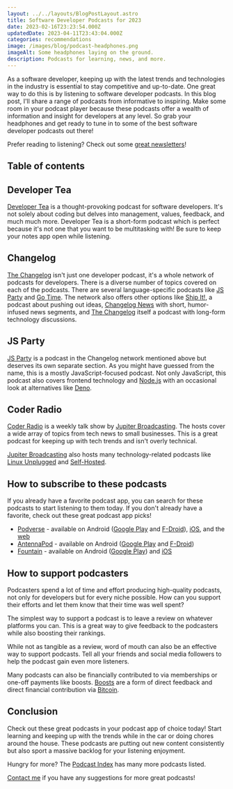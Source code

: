 ```yaml
---
layout: ../../layouts/BlogPostLayout.astro
title: Software Developer Podcasts for 2023
date: 2023-02-16T23:23:54.000Z
updatedDate: 2023-04-11T23:43:04.000Z
categories: recommendations
image: /images/blog/podcast-headphones.png
imageAlt: Some headphones laying on the ground.
description: Podcasts for learning, news, and more.
---
```


As a software developer, keeping up with the latest trends and technologies in the
industry is essential to stay competitive and up-to-date. One great way to do this
is by listening to software developer podcasts. In this blog post, I'll share a range
of podcasts from informative to inspiring. Make some room in your podcast player
because these podcasts offer a wealth of information and insight for developers
at any level. So grab your headphones and get ready to tune in to some of the
best software developer podcasts out there!

Prefer reading to listening? Check out some [great newsletters](/blog/software-developer-newsletters/)!

## Table of contents

## Developer Tea

[Developer Tea](https://developertea.com) is a thought-provoking podcast for
software developers. It's not solely about coding but delves into management,
values, feedback, and much much more. Developer Tea is a short-form podcast which
is perfect because it's not one that you want to be multitasking with! Be sure
to keep your notes app open while listening.

## Changelog

[The Changelog](https://changelog.com/) isn't just one developer podcast,
it's a whole network of podcasts for developers. There is a diverse number of
topics covered on each of the podcasts. There are several language-specific podcasts
like [JS Party](https://changelog.com/jsparty) and [Go Time](https://changelog.com/gotime).
The network also offers other options like [Ship It!](https://changelog.com/shipit), a
podcast about pushing out ideas, [Changelog News](https://changelog.com/news) with
short, humor-infused news segments, and [The Changelog](https://changelog.com/podcast) itself
a podcast with long-form technology discussions.

## JS Party

[JS Party](https://changelog.com/jsparty) is a podcast in the Changelog network
mentioned above but deserves its own separate section. As you might have guessed
from the name, this is a mostly JavaScript-focused podcast. Not only JavaScript,
this podcast also covers frontend technology and [Node.js](https://nodejs.org/en/)
with an occasional look at alternatives like [Deno](https://deno.com/).

## Coder Radio

[Coder Radio](https://www.jupiterbroadcasting.com/show/coder-radio/) is a weekly talk show by
[Jupiter Broadcasting](https://www.jupiterbroadcasting.com/). The hosts cover a
wide array of topics from tech news to small businesses. This is a great podcast
for keeping up with tech trends and isn't overly technical.

[Jupiter Broadcasting](https://www.jupiterbroadcasting.com/) also hosts many
technology-related podcasts like [Linux Unplugged](https://www.jupiterbroadcasting.com/show/linux-unplugged/)
and [Self-Hosted](https://www.jupiterbroadcasting.com/show/self-hosted/).

## How to subscribe to these podcasts

If you already have a favorite podcast app, you can search for these podcasts to
start listening to them today. If you don't already have a favorite, check out
these great podcast app picks!

- [Podverse](https://podverse.fm/) - available on Android ([Google Play](https://play.google.com/store/apps/details?id=com.podverse) and [F-Droid](https://f-droid.org/en/packages/com.podverse.fdroid/)), [iOS](https://apps.apple.com/us/app/podverse/id1390888454?mt=8), and the [web](https://podverse.fm/)
- [AntennaPod](https://antennapod.org/) - available on Android ([Google Play](https://play.google.com/store/apps/details?id=de.danoeh.antennapod) and [F-Droid](https://f-droid.org/packages/de.danoeh.antennapod/))
- [Fountain](https://www.fountain.fm/) - available on Android ([Google Play](https://play.google.com/store/apps/details?id=fm.fountain.apps)) and [iOS](https://apps.apple.com/gb/app/fountain-podcasts/id1576394424)

## How to support podcasters

Podcasters spend a lot of time and effort producing high-quality podcasts, not only
for developers but for every niche possible. How can you support their efforts
and let them know that their time was well spent?

The simplest way to support a podcast is to leave a review on whatever platforms
you can. This is a great way to give feedback to the podcasters while also boosting
their rankings.

While not as tangible as a review, word of mouth can also be an effective way to
support podcasts. Tell all your friends and social media followers to help the
podcast gain even more listeners.

Many podcasts can also be financially contributed to via memberships or one-off
payments like boosts. [Boosts](https://fountain.fm/faqs/value-for-value) are a
form of direct feedback and direct financial contribution via [Bitcoin](https://bitcoin.org/).

## Conclusion

Check out these great podcasts in your podcast app of choice today! Start learning
and keeping up with the trends while in the car or doing chores around the house.
These podcasts are putting out new content consistently but also sport a massive
backlog for your listening enjoyment.

Hungry for more? The [Podcast Index](https://podcastindex.org/search?q=software+developer)
has many more podcasts listed.

[Contact me](/#contact) if you have any suggestions for more great podcasts!

